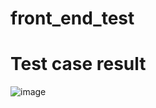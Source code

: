 # front_end_test

# Test case result
![image](https://github.com/user-attachments/assets/3fc454e4-4e40-4c88-ab0d-df5099484737)
 
